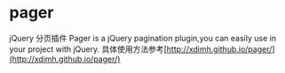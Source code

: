# pager
jQuery 分页插件
Pager is a jQuery pagination plugin,you can easily use in your project with jQuery.
具体使用方法参考[http://xdimh.github.io/pager/](http://xdimh.github.io/pager/)

